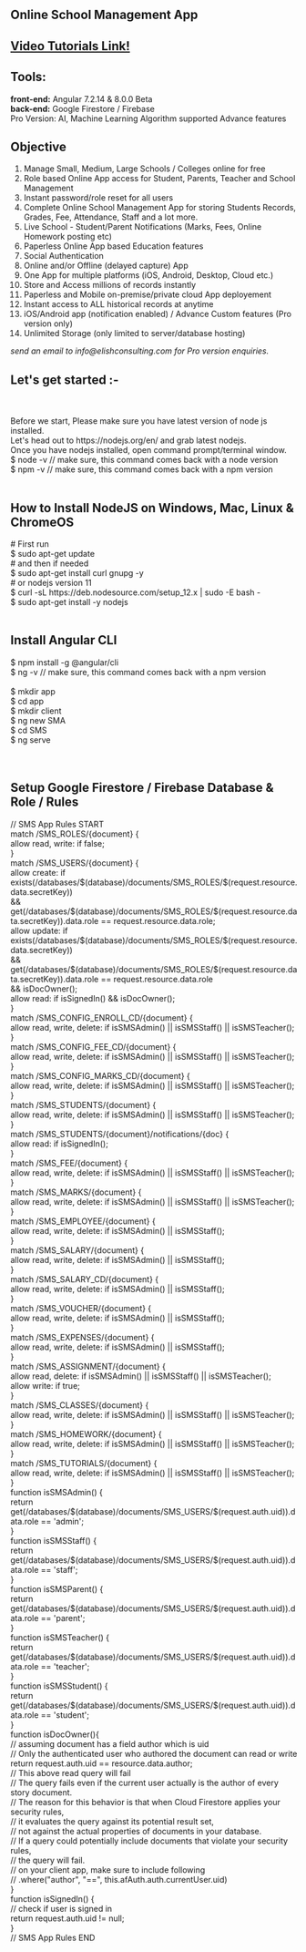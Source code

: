 <h2>Online School Management App</h2>
<h2><a href="https://www.youtube.com/playlist?list=PLp0TENYyY8lHiTISr7IhQi0iu7f1op9ME">Video Tutorials Link!</a></h2>
<h2>Tools: </h2>
<b>front-end:</b> Angular 7.2.14 & 8.0.0 Beta<br/>
<b>back-end:</b> Google Firestore / Firebase<br/>
Pro Version: AI, Machine Learning Algorithm supported Advance features<br/>
<h2>Objective</h2>
<ol>
<li>Manage Small, Medium, Large Schools / Colleges online for free</li>
<li>Role based Online App access for Student, Parents, Teacher and School Management</li>
<li>Instant password/role reset for all users</li>
<li>Complete Online School Management App for storing Students Records, Grades, Fee, Attendance, Staff and a lot more.</li>
<li>Live School - Student/Parent Notifications (Marks, Fees, Online Homework posting etc) </li>
<li>Paperless Online App based Education features</li>
<li>Social Authentication</li>
<li>Online and/or Offline (delayed capture) App</li>
<li>One App for multiple platforms (iOS, Android, Desktop, Cloud etc.)</li>
<li>Store and Access millions of records instantly</li>
<li>Paperless and Mobile on-premise/private cloud App deployement</li>
<li>Instant access to ALL historical records at anytime</li>
<li>iOS/Android app (notification enabled) / Advance Custom features (Pro version only)</li>
<li>Unlimited Storage (only limited to server/database hosting)</li>
</ol>
<i>send an email to info@elishconsulting.com for Pro version enquiries.</i>

<h2>Let's get started :-</h2>
<br/><br/>
Before we start, Please make sure you have latest version of node js installed.<br/>
Let's head out to https://nodejs.org/en/ and grab latest nodejs.<br/>
Once you have nodejs installed, open command prompt/terminal window.<br/>
$ node -v // make sure, this command comes back with a node version<br/>
$ npm -v // make sure, this command comes back with a npm version<br/><br/>

<h2>How to Install NodeJS on Windows, Mac, Linux & ChromeOS</h2>
# First run<br/>
$ sudo apt-get update<br/>
# and then if needed<br/>
$ sudo apt-get install curl gnupg -y<br/>
# or nodejs version 11<br/>
$ curl -sL https://deb.nodesource.com/setup_12.x | sudo -E bash -<br/>
$ sudo apt-get install -y nodejs<br/><br/>
<h2>Install Angular CLI</h2>
$ npm install -g @angular/cli<br/>
$ ng -v // make sure, this command comes back with a npm version<br/><br/>
$ mkdir app<br/>
$ cd app<br/>
$ mkdir client<br/
$ cd client<br/>
$ ng new SMA<br/>
$ cd SMS<br/>
$ ng serve<br/>
<br/><br/>

<h2> Setup Google Firestore / Firebase Database & Role / Rules</h2>
// SMS App Rules START<br/>
  match /SMS_ROLES/{document} {<br/>
   allow read, write: if false;<br/>
   }<br/>
   match /SMS_USERS/{document} {<br/>
	 allow create: if exists(/databases/$(database)/documents/SMS_ROLES/$(request.resource.data.secretKey))<br/>
   && get(/databases/$(database)/documents/SMS_ROLES/$(request.resource.data.secretKey)).data.role == request.resource.data.role;<br/>
   allow update: if exists(/databases/$(database)/documents/SMS_ROLES/$(request.resource.data.secretKey))<br/>
   && get(/databases/$(database)/documents/SMS_ROLES/$(request.resource.data.secretKey)).data.role == request.resource.data.role<br/>
   && isDocOwner();<br/>
   allow read: if isSignedIn() && isDocOwner();<br/>
   }<br/>
   match /SMS_CONFIG_ENROLL_CD/{document} {<br/>
   allow read, write, delete: if isSMSAdmin() || isSMSStaff() || isSMSTeacher();<br/>
   }<br/>
   match /SMS_CONFIG_FEE_CD/{document} {<br/>
   allow read, write, delete: if isSMSAdmin() || isSMSStaff() || isSMSTeacher();<br/>
   }<br/>
   match /SMS_CONFIG_MARKS_CD/{document} {<br/>
   allow read, write, delete: if isSMSAdmin() || isSMSStaff() || isSMSTeacher();<br/>
   }<br/>
   match /SMS_STUDENTS/{document} {<br/>
   allow read, write, delete: if isSMSAdmin() || isSMSStaff() || isSMSTeacher();<br/>
   }<br/>
   match /SMS_STUDENTS/{document}/notifications/{doc} {<br/>
   allow read: if isSignedIn();<br/>
   }<br/>
   match /SMS_FEE/{document} {<br/>
   allow read, write, delete: if isSMSAdmin() || isSMSStaff() || isSMSTeacher();<br/>
   }<br/>
   match /SMS_MARKS/{document} {<br/>
   allow read, write, delete: if isSMSAdmin() || isSMSStaff() || isSMSTeacher();<br/>
   }<br/>
   match /SMS_EMPLOYEE/{document} {<br/>
   allow read, write, delete: if isSMSAdmin() || isSMSStaff();<br/>
   }<br/>
   match /SMS_SALARY/{document} {<br/>
   allow read, write, delete: if isSMSAdmin() || isSMSStaff();<br/>
   }<br/>
   match /SMS_SALARY_CD/{document} {<br/>
   allow read, write, delete: if isSMSAdmin() || isSMSStaff();<br/>
   }<br/>
   match /SMS_VOUCHER/{document} {<br/>
   allow read, write, delete: if isSMSAdmin() || isSMSStaff();<br/>
   }<br/>
   match /SMS_EXPENSES/{document} {<br/>
   allow read, write, delete: if isSMSAdmin() || isSMSStaff();<br/>
   }<br/>
   match /SMS_ASSIGNMENT/{document} {<br/>
   allow read, delete: if isSMSAdmin() || isSMSStaff() || isSMSTeacher();<br/>
   allow write: if true;<br/>
   }<br/>
   match /SMS_CLASSES/{document} {<br/>
   allow read, write, delete: if isSMSAdmin() || isSMSStaff() || isSMSTeacher();<br/>
   }<br/>
   match /SMS_HOMEWORK/{document} {<br/>
   allow read, write, delete: if isSMSAdmin() || isSMSStaff() || isSMSTeacher();<br/>
   }<br/>
   match /SMS_TUTORIALS/{document} {<br/>
   allow read, write, delete: if isSMSAdmin() || isSMSStaff() || isSMSTeacher();<br/>
   }<br/>
   function isSMSAdmin() {<br/>
    return get(/databases/$(database)/documents/SMS_USERS/$(request.auth.uid)).data.role == 'admin';<br/>
    }<br/>
    function isSMSStaff() {<br/>
    return get(/databases/$(database)/documents/SMS_USERS/$(request.auth.uid)).data.role == 'staff';<br/>
    }<br/>
    function isSMSParent() {<br/>
    return get(/databases/$(database)/documents/SMS_USERS/$(request.auth.uid)).data.role == 'parent';<br/>
    }<br/>
    function isSMSTeacher() {<br/>
    return get(/databases/$(database)/documents/SMS_USERS/$(request.auth.uid)).data.role == 'teacher';<br/>
    }<br/>
    function isSMSStudent() {<br/>
    return get(/databases/$(database)/documents/SMS_USERS/$(request.auth.uid)).data.role == 'student';<br/>
    }<br/>
    function isDocOwner(){<br/>
    // assuming document has a field author which is uid<br/>
    // Only the authenticated user who authored the document can read or write<br/>
    	return request.auth.uid == resource.data.author;<br/>
      // This above read query will fail<br/>
    // The query fails even if the current user actually is the author of every story document.<br/>
    //  The reason for this behavior is that when Cloud Firestore applies your security rules, <br/>
    //  it evaluates the query against its potential result set,<br/>
    //   not against the actual properties of documents in your database. <br/>
    //   If a query could potentially include documents that violate your security rules, <br/>
    //   the query will fail.<br/>
    //   on your client app, make sure to include following<br/>
    //   .where("author", "==", this.afAuth.auth.currentUser.uid)<br/>
    }<br/>
    function isSignedIn() {<br/>
    // check if user is signed in<br/>
          return request.auth.uid != null;<br/>
    }<br/>
  // SMS App Rules END<br/>
